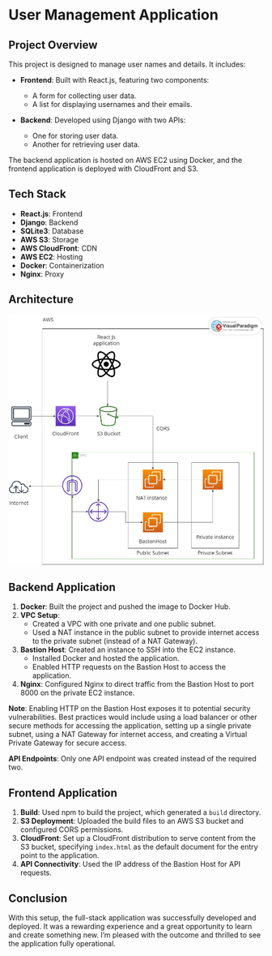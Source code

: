# User Management Application

## Project Overview

This project is designed to manage user names and details. It includes:

- **Frontend**: Built with React.js, featuring two components:
  - A form for collecting user data.
  - A list for displaying usernames and their emails.

- **Backend**: Developed using Django with two APIs:
  - One for storing user data.
  - Another for retrieving user data.

The backend application is hosted on AWS EC2 using Docker, and the frontend application is deployed with CloudFront and S3.

## Tech Stack

- **React.js**: Frontend
- **Django**: Backend
- **SQLite3**: Database
- **AWS S3**: Storage
- **AWS CloudFront**: CDN
- **AWS EC2**: Hosting
- **Docker**: Containerization
- **Nginx**: Proxy

## Architecture

![Architecture Diagram](https://github.com/gauthamkv07/Roulettech/blob/main/architecture.jpg)

## Backend Application

1. **Docker**: Built the project and pushed the image to Docker Hub.
2. **VPC Setup**: 
   - Created a VPC with one private and one public subnet.
   - Used a NAT instance in the public subnet to provide internet access to the private subnet (instead of a NAT Gateway).
3. **Bastion Host**: Created an instance to SSH into the EC2 instance.
   - Installed Docker and hosted the application.
   - Enabled HTTP requests on the Bastion Host to access the application.
4. **Nginx**: Configured Nginx to direct traffic from the Bastion Host to port 8000 on the private EC2 instance.

**Note**: Enabling HTTP on the Bastion Host exposes it to potential security vulnerabilities. Best practices would include using a load balancer or other secure methods for accessing the application, setting up a single private subnet, using a NAT Gateway for internet access, and creating a Virtual Private Gateway for secure access.

**API Endpoints**: Only one API endpoint was created instead of the required two.

## Frontend Application

1. **Build**: Used npm to build the project, which generated a `build` directory.
2. **S3 Deployment**: Uploaded the build files to an AWS S3 bucket and configured CORS permissions.
3. **CloudFront**: Set up a CloudFront distribution to serve content from the S3 bucket, specifying `index.html` as the default document for the entry point to the application.
4. **API Connectivity**: Used the IP address of the Bastion Host for API requests.

## Conclusion

With this setup, the full-stack application was successfully developed and deployed. It was a rewarding experience and a great opportunity to learn and create something new. I’m pleased with the outcome and thrilled to see the application fully operational.
